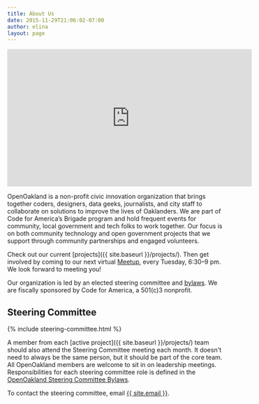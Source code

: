 ```yaml
---
title: About Us
date: 2015-11-29T21:06:02-07:00
author: elina
layout: page
---
```


<div class="iframe-container">
  <iframe width="560" height="315" src="https://www.youtube.com/embed/mYzMl_HnEZU" frameborder="0" allow="accelerometer; autoplay; encrypted-media; gyroscope; picture-in-picture" allowfullscreen></iframe>
</div>

OpenOakland is a non-profit civic innovation organization that brings together coders, designers, data geeks, journalists, and city staff to collaborate on solutions to improve the lives of Oaklanders. We are part of Code for America’s Brigade program and hold frequent events for community, local government and tech folks to work together. Our focus is on both community technology and open
government projects that we support through community partnerships and engaged volunteers.

Check out our current [projects]({{ site.baseurl }}/projects/). Then get involved by coming to our next virtual [Meetup](https://www.meetup.com/OpenOakland/), every Tuesday, 6:30–9 pm. We look forward to meeting you!

Our organization is led by an elected steering committee and [bylaws](https://docs.google.com/document/d/1QR-fr1WnmXkZoVNmWnZ9drzfmaZoPkodEOx-PkExt94/). We are fiscally sponsored by Code for America, a 501(c)3 nonprofit.

## Steering Committee
{% include steering-committee.html %}

A member from each [active project]({{ site.baseurl }}/projects/) team should also attend the Steering Committee meeting each month.
It doesn't need to always be the same person, but it should be part of the core team. All OpenOakland members are welcome to sit in on leadership meetings. Responsibilities for each steering committee role is defined in the
[OpenOakland Steering Committee Bylaws](https://docs.google.com/document/d/1QR-fr1WnmXkZoVNmWnZ9drzfmaZoPkodEOx-PkExt94/).

To contact the steering committee, email <a target="_blank" href="mailto:{{ site.email }}">{{ site.email }}</a>.
